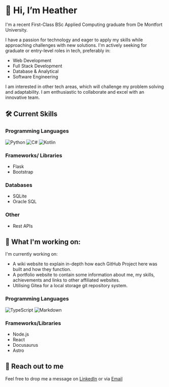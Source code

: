 # 👋 Hi, I’m Heather
I'm a recent First-Class BSc Applied Computing graduate from De Montfort University.

I have a passion for technology and eager to apply my skills while approaching challenges with new solutions. I'm actively seeking for graduate or entry-level roles in tech, preferably in:
- Web Development
- Full Stack Development
- Database & Analytical
- Software Engineering

I am interested in other tech areas, which will challenge my problem solving and adaptability. I am enthusiastic to collaborate and excel with an innovative team.

## 🛠️ Current Skills

### Programming Languages
![Python](https://img.shields.io/badge/python-3670A0?style=for-the-badge&logo=python&logoColor=ffdd54)
![C#](https://img.shields.io/badge/c%23-%23239120.svg?style=for-the-badge&logo=csharp&logoColor=white)
![Kotlin](https://img.shields.io/badge/kotlin-%237F52FF.svg?style=for-the-badge&logo=kotlin&logoColor=white)


### Frameworks/ Libraries
- Flask
- Bootstrap

### Databases
- SQLite
- Oracle SQL

### Other
- Rest APIs

## 🌱 What I'm working on:
I'm currently working on:
- A wiki website to explain in-depth how each GitHub Project here was built and how they function.
- A portfolio website to contain some information about me, my skills, achievements and links to other affiliated websites.
- Utilising Gitea for a local storage git repository system.

### Programming Languages
![TypeScript](https://img.shields.io/badge/typescript-%23007ACC.svg?style=for-the-badge&logo=typescript&logoColor=white)
![Markdown](https://img.shields.io/badge/markdown-%23000000.svg?style=for-the-badge&logo=markdown&logoColor=white)

### Frameworks/Libraries
- Node.js
- React
- Docusaurus
- Astro

## :speech_balloon: Reach out to me 
Feel free to drop me a message on
[LinkedIn](https://www.linkedin.com/in/heathersmith122/)
or via
[Email](heather@heavenly-monkey.com)

<!---
Void-Stag/Void-Stag is a ✨ special ✨ repository because its `README.md` (this file) appears on your GitHub profile.
You can click the Preview link to take a look at your changes.
--->
